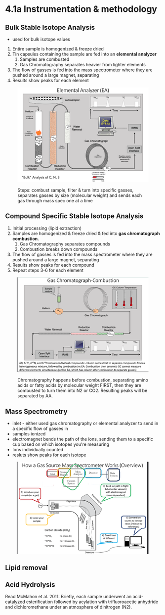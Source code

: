 # 4.1a Instrumentation & methodology

## Bulk Stable Isotope Analysis&#x20;

* used for bulk isotope values

1. Entire sample is homogenized & freeze dried
2. Tin capsules containing the sample are fed into an **elemental analyzer**&#x20;
   1. Samples are combusted&#x20;
   2. Gas Chromatography separates heavier from lighter elements&#x20;
3. The flow of gasses is fed into the mass spectrometer where they are pushed around a large magnet, separating&#x20;
4. Results show peaks for each element&#x20;

<figure><img src="../../.gitbook/assets/Screen Shot 2023-03-29 at 5.36.52 PM.png" alt=""><figcaption><p>Steps: combust sample, filter &#x26; turn into specific gasses, separates gasses by size (molecular weight) and sends each gas through mass spec one at a time</p></figcaption></figure>

## Compound Specific Stable Isotope Analysis&#x20;

1. Initial processing (lipid extraction)&#x20;
2. Samples are homogenized & freeze dried & fed into **gas chromatograph combustion**.&#x20;
   1. Gas Chromatography separates compounds&#x20;
   2. Combustion breaks down compounds&#x20;
3. The flow of gasses is fed into the mass spectrometer where they are pushed around a large magnet, separating&#x20;
4. Results show peaks for each compound
5. Repeat steps 3-6 for each element&#x20;

<figure><img src="../../.gitbook/assets/Screen Shot 2023-03-29 at 5.40.11 PM.png" alt=""><figcaption><p>Chromatography happens before combustion, separating amino acids or fatty acids by molecular weight FIRST, then they are combusted to turn them into N2 or CO2. Resulting peaks will be separated by AA. </p></figcaption></figure>

## Mass Spectrometry&#x20;

* inlet - either used gas chromatography or elemental analyzer to send in a specific flow of gasses in&#x20;
* samples ionized&#x20;
* electromagnet bends the path of the ions, sending them to a specific cup based on which isotopes you're measuring&#x20;
* Ions individually counted
* resluts show peaks for each isotope&#x20;

<figure><img src="../../.gitbook/assets/Screen Shot 2023-03-29 at 5.35.05 PM.png" alt=""><figcaption></figcaption></figure>

## Lipid removal&#x20;



## Acid Hydrolysis&#x20;

Read McMahon et al. 2011: Briefly, each sample underwent an acid-catalyzed esterification followed by acylation with trifluoroacetic anhydride and dichloromethane under an atmosphere of dinitrogen (N2).
